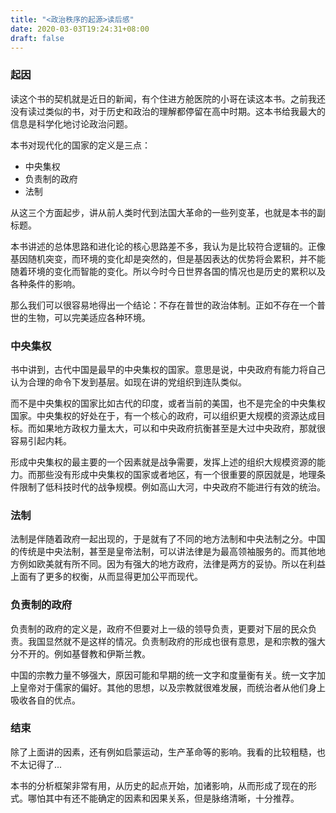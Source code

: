 ```yaml
---
title: "<政治秩序的起源>读后感"
date: 2020-03-03T19:24:31+08:00
draft: false
---
```


### 起因

读这个书的契机就是近日的新闻，有个住进方舱医院的小哥在读这本书。之前我还没有读过类似的书，对于历史和政治的理解都停留在高中时期。这本书给我最大的信息是科学化地讨论政治问题。

本书对现代化的国家的定义是三点：
- 中央集权
- 负责制的政府
- 法制

从这三个方面起步，讲从前人类时代到法国大革命的一些列变革，也就是本书的副标题。

本书讲述的总体思路和进化论的核心思路差不多，我认为是比较符合逻辑的。正像基因随机突变，而环境的变化却是突然的，但是基因表达的优势将会累积，并不能随着环境的变化而智能的变化。所以今时今日世界各国的情况也是历史的累积以及各种条件的影响。

那么我们可以很容易地得出一个结论：不存在普世的政治体制。正如不存在一个普世的生物，可以完美适应各种环境。

### 中央集权
书中讲到，古代中国是最早的中央集权的国家。意思是说，中央政府有能力将自己认为合理的命令下发到基层。如现在讲的党组织到连队类似。

而不是中央集权的国家比如古代的印度，或者当前的美国，也不是完全的中央集权国家。中央集权的好处在于，有一个核心的政府，可以组织更大规模的资源达成目标。而如果地方政权力量太大，可以和中央政府抗衡甚至是大过中央政府，那就很容易引起内耗。

形成中央集权的最主要的一个因素就是战争需要，发挥上述的组织大规模资源的能力。而那些没有形成中央集权的国家或者地区，有一个很重要的原因就是，地理条件限制了低科技时代的战争规模。例如高山大河，中央政府不能进行有效的统治。

### 法制

法制是伴随着政府一起出现的，于是就有了不同的地方法制和中央法制之分。中国的传统是中央法制，甚至是皇帝法制，可以讲法律是为最高领袖服务的。而其他地方例如欧美就有所不同。因为有强大的地方政府，法律是两方的妥协。所以在利益上面有了更多的权衡，从而显得更加公平而现代。

### 负责制的政府

负责制的政府的定义是，政府不但要对上一级的领导负责，更要对下层的民众负责。我国显然就不是这样的情况。负责制政府的形成也很有意思，是和宗教的强大分不开的。例如基督教和伊斯兰教。

中国的宗教力量不够强大，原因可能和早期的统一文字和度量衡有关。统一文字加上皇帝对于儒家的偏好。其他的思想，以及宗教就很难发展，而统治者从他们身上吸收各自的优点。


### 结束
除了上面讲的因素，还有例如启蒙运动，生产革命等的影响。我看的比较粗糙，也不太记得了...

本书的分析框架非常有用，从历史的起点开始，加诸影响，从而形成了现在的形式。哪怕其中有还不能确定的因素和因果关系，但是脉络清晰，十分推荐。
